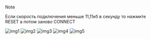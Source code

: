 > [!NOTE]
> Если скорость подключения меньше 11,11кб в секунду то нажмите RESET а потом заново CONNECT

![img1](https://github.com/dzantemir/tlsr8266-programmer/assets/171680786/3c410656-cdde-45fa-a3e6-0a38378d0082)
![img2](https://github.com/dzantemir/tlsr8266-programmer/assets/171680786/801d637a-bac5-4c9e-aa67-4c5cca11f727)
![img3](https://github.com/dzantemir/tlsr8266-programmer/assets/171680786/091c4570-3b0d-46c2-b555-95ae49f37d0a)
![img4](https://github.com/dzantemir/tlsr8266-programmer/assets/171680786/83c3fcb5-e862-435c-85e6-3d389429d7f8)
![img5](https://github.com/dzantemir/tlsr8266-programmer/assets/171680786/99e74215-9c3d-4745-8622-038d4ea10ed4)
